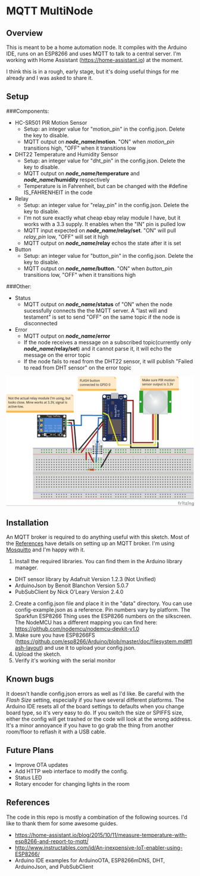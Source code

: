 # MQTT MultiNode
## Overview
This is meant to be a home automation node. It compiles with the Arduino IDE, runs on an ESP8266 and uses MQTT to talk to a central server. I'm working with Home Assistant (https://home-assistant.io) at the moment.

I think this is in a rough, early stage, but it's doing useful things for me already and I was asked to share it.

## Setup
###Components:
- HC-SR501 PIR Motion Sensor
  - Setup: an integer value for "motion_pin" in the config.json. Delete the key to disable.
  - MQTT output on **_node_name_/motion**. "ON" when _motion_pin_ transitions high, "OFF" when it transitions low
- DHT22 Temperature and Humidity Sensor
  - Setup: an integer value for "dht_pin" in the config.json. Delete the key to disable.
  - MQTT output on **_node_name_/temperature** and **_node_name_/humidity** respectively
  - Temperature is in Fahrenheit, but can be changed with the #define IS_FAHRENHEIT in the code
- Relay
  - Setup: an integer value for "relay_pin" in the config.json. Delete the key to disable.
  - I'm not sure exactly what cheap ebay relay module I have, but it works with a 3.3 supply. It enables when the "IN" pin is pulled low
  - MQTT input expected on **_node_name_/relay/set**. "ON" will pull _relay_pin_ low, "OFF" will set it high
  - MQTT output on **_node_name_/relay** echos the state after it is set
- Button
  - Setup: an integer value for "button_pin" in the config.json. Delete the key to disable.
  - MQTT output on **_node_name_/button**. "ON" when _button_pin_ transitions low, "OFF" when it transitions high

###Other:
- Status
  - MQTT output on **_node_name_/status** of "ON" when the node sucessfully connects the the MQTT server. A "last will and testament" is set to send "OFF" on the same topic if the node is disconnected
- Error
  - MQTT output on **_node_name_/error**
  - If the node receives a message on a subscribed topic(currently only **_node_name_/relay/set**) and it cannot parse it, it will echo the message on the error topic
  - If the node fails to read from the DHT22 sensor, it will publish "Failed to read from DHT sensor" on the error topic

![Fritzing Breadboard](/schematic/mqtt-multinode_bb.jpg?raw=true "Fritzing Breadboard")

## Installation
An MQTT broker is required to do anything useful with this sketch. Most of the [References](#References) have details on setting up an MQTT broker. I'm using [Mosquitto](http://mosquitto.org/)  and I'm happy with it.

1. Install the required libraries. You can find them in the Arduino library manager.
  - DHT sensor library by Adafruit Version 1.2.3 (Not Unified)
  - ArduinoJson by Benoit Blanchon Version 5.0.7
  - PubSubClient by Nick O'Leary Version 2.4.0
2. Create a config.json file and place it in the "data" directory. You can use config-example.json as a reference. Pin numbers vary by platform. The Sparkfun ESP8266 Thing uses the ESP8266 numbers on the silkscreen. The NodeMCU has a different mapping you can find here: https://github.com/nodemcu/nodemcu-devkit-v1.0
3. Make sure you have ESP8266FS (https://github.com/esp8266/Arduino/blob/master/doc/filesystem.md#flash-layout) and use it to upload your config.json.
4. Upload the sketch.
5. Verify it's working with the serial monitor

## Known bugs
It doesn't handle config.json errors as well as I'd like. Be careful with the _Flash Size_ setting, especially if you have several different platforms. The Arduino IDE resets all of the board settings to defaults when you change board type, so it's very easy to do. If you switch the size or SPIFFS size, either the config will get trashed or the code will look at the wrong address. It's a minor annoyance if you have to go grab the thing from another room/floor to reflash it with a USB cable.

## Future Plans
- Improve OTA updates
- Add HTTP web interface to modify the config.
- Status LED
- Rotary encoder for changing lights in the room

## References
The code in this repo is mostly a combination of the following sources. I'd like to thank them for some awesome guides.
- https://home-assistant.io/blog/2015/10/11/measure-temperature-with-esp8266-and-report-to-mqtt/
- http://www.instructables.com/id/An-inexpensive-IoT-enabler-using-ESP8266/
- Arduino IDE examples for ArduinoOTA, ESP8266mDNS, DHT, ArduinoJson, and PubSubClient